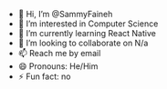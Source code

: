 - 👋 Hi, I’m @SammyFaineh
- 👀 I’m interested in Computer Science
- 🌱 I’m currently learning React Native
- 💞️ I’m looking to collaborate on N/a
- 📫 Reach me by email 
- 😄 Pronouns: He/Him
- ⚡ Fun fact: no

<!---
SammyFaineh/SammyFaineh is a ✨ special ✨ repository because its `README.md` (this file) appears on your GitHub profile.
You can click the Preview link to take a look at your changes.
--->
